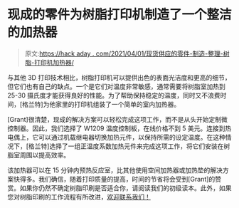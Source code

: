 # 现成的零件为树脂打印机制造了一个整洁的加热器

> 原文:[https://hack aday . com/2021/04/01/现货供应的零件-制造-整理-树脂-打印机加热器/](https://hackaday.com/2021/04/01/off-the-shelf-parts-make-a-tidy-heater-for-resin-printer/)

与其他 3D 打印技术相比，树脂打印机可以提供出色的表面光洁度和更高的细节，但它们也有自己的缺点。一个是它们对温度非常敏感，通常需要将树脂室加热到 25-30 摄氏度才能获得良好的性能。为了帮助保持稳定的温度，同时又不浪费时间，[格兰特]为他家里的打印机组装了一个简单的室内加热器。

[Grant]很清楚，现成的解决方案可以轻松完成这项工作，而不是从头开始定制微控制器。因此，我们选择了 W1209 温度控制板，在线价格不到 5 美元。连接到热电偶上，它可以通过机载继电器切换加热元件，以保持所需的设定温度。在这种情况下，[格兰特]选择了一组正温度系数加热元件来完成这项工作，将它们安装在树脂室周围以提高效率。

该加热器可以在 15 分钟内预热反应室，比其他使用空间加热器或加热垫的解决方案快得多。我们确信，随着打印质量的提高，时间的节省将会受到[Grant]的赞赏。如果你仍然不确定树脂印刷是否适合你，请阅读我们的初级读本。此外，如果您对树脂印刷的工作流程有所改进，[欢迎联系我们！](http://hackaday.com/submit-a-tip)